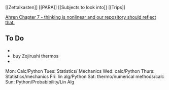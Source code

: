 [[Zettalkasten]]
[[PARA]]
[[Subjects to look into]]
[[Trips]]

[Ahren Chapter 7 - thinking is nonlinear and our repository should reflect that.](Ahren%20Chapter%207%20-%20thinking%20is%20nonlinear%20and%20our%20repository%20should%20reflect%20that..md)

## To Do
- 
- buy Zojirushi thermos
- 

Mon: Calc/Python
Tues: Statistics/ Mechanics
Wed: calc/Python
Thurs: Statistics/mechanics
Fri: lin alg/Python
Sat: thermo/numerical methods/calc
Sun: Python/Probabibility/Lin Alg
